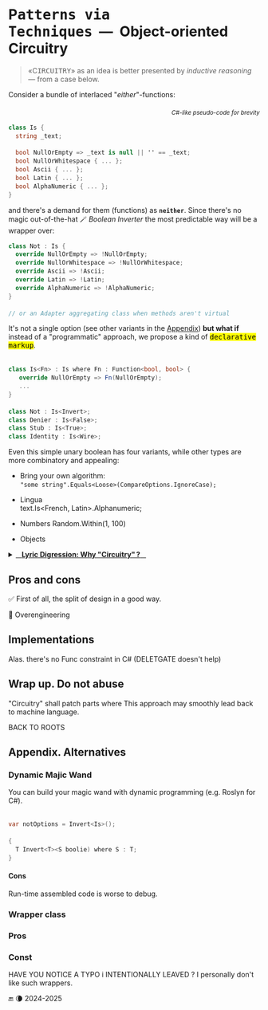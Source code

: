 # P<samp>atterns via Techniques</samp>&nbsp;&nbsp;&mdash;&nbsp;&nbsp;Object-oriented Circuitry

> «C<samp>IRCUITRY</samp>» as an idea is better presented by _inductive reasoning_ &mdash; from a case below.

Consider a bundle of interlaced "_either_"-functions:

<div align="right"><sub><i>C#-like pseudo-code for brevity</i></sub></div>

```csharp
class Is {
  string _text;

  bool NullOrEmpty => _text is null || '' == _text;
  bool NullOrWhitespace { ... };
  bool Ascii { ... };
  bool Latin { ... };
  bool AlphaNumeric { ... };
}

```

and there's a demand for them (functions) as **`neither`**. Since there's no magic out-of-the-hat 🪄 _Boolean Inverter_ the most predictable way will be a wrapper over:

```csharp
class Not : Is {
  override NullOrEmpty => !NullOrEmpty;
  override NullOrWhitespace => !NullOrWhitespace;
  override Ascii => !Ascii;
  override Latin => !Latin;
  override AlphaNumeric => !AlphaNumeric;
}

// or an Adapter aggregating class when methods aren't virtual
```

It's not a single option (see other variants in the [Appendix](#alternatives)) **but what if** instead of a "programmatic" approach, we propose a kind of 
<samp><mark>declarative markup</mark></samp>.

```csharp

class Is<Fn> : Is where Fn : Function<bool, bool> {
   override NullOrEmpty => Fn(NullOrEmpty);
   ...
}

class Not : Is<Invert>;
class Denier : Is<False>;
class Stub : Is<True>;
class Identity : Is<Wire>; 

```

Even this simple unary boolean has four variants, while other types are more combinatory and appealing:

+ Bring your own algorithm:\
`"some string".Equals<Loose>(CompareOptions.IgnoreCase);`

+ Lingua\
text.Is<French, Latin>.Alphanumeric;

+ Numbers
Random<ALGORITHM>.Within(1, 100)

+ Objects

<details><summary><a id="why-circuitry" /><ins>&nbsp;&nbsp;&nbsp;<b>Lyric Digression: Why "Circuitry"&thinsp;?</b>&nbsp;&nbsp;&nbsp;</ins></summary>

<table><tr valign="top"><td width="40%"><img alt="&nbsp;electrical circuit collage" src="../../../_rsc/img/illus/Circuitry.jpg" /></td><td>
  <p>You may have already grasped the similarities of the proposed solution to electric and electronic circuits and boards.</p>
  <ul>
  <li>Logic gate is for `booleans`.</li>
  <li>Digital is only for `numbers`.</li>
   <li>Analog for strings and other objects.</li>
  </ul>
  <p>And generic "markup" is like plugging elements into circuits of a functional plate.</p>
  Chaining, cascading, IO
</td></tr>
</table>

\___________</details>

## Pros and cons

✅ First of all, the split of design in a good way.

🛑 Overengineering

## Implementations

Alas. there's no Func constraint in C# (DELETGATE doesn't help)

## Wrap up. Do not abuse

"Circuitry" shall patch parts where  This approach may smoothly lead back to machine language.

BACK TO ROOTS

## Appendix. Alternatives<a id="alternatives" />

### Dynamic Majic Wand

You can build your magic wand with dynamic programming (e.g. Roslyn for C#).

```csharp

var notOptions = Invert<Is>();

{
  T Invert<T><S boolie) where S : T;
}


```

#### Cons

Run-time assembled code is worse to debug.

### Wrapper class

### Pros 

### Const

HAVE YOU NOTICE A TYPO i INTENTIONALLY LEAVED ? I personally don't like such wrappers.

🔚 🌘 2024-2025
